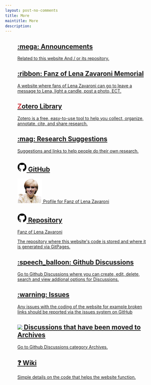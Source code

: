 ```yaml
---
layout: post-no-comments
title: More
maintitle: More
description: 
---
```


<figure class="fig1">
<div class="CardLayout card-height">
<div class="CardItem">
  <h2 class="infobox"><a href="/announcements">:mega: Announcements</a></h2>
  <div class="CardItem split">
    <a href="/announcements">Related to this website And / or its repository.</a>
  </div>
</div>
</div>
</figure>

<figure class="fig2">
<div class="CardLayout card-height">
<div class="CardItem">
  <h2 class="infobox"><a href="https://fanz-of-lena-zavaroni.muchloved.com">:ribbon: Fanz of Lena Zavaroni Memorial</a></h2>
  <div class="CardItem split">
    <a href="https://fanz-of-lena-zavaroni.muchloved.com">A website where fans of Lena Zavaroni can go to leave a message to Lena, light a candle, post a photo, ECT.</a>
  </div>
</div>
</div>
</figure>

<figure class="fig1">
<div class="CardLayout card-height">
<div class="CardItem">
  <h2 class="infobox"><a href="https://www.zotero.org/fanzoflenazavaroni/library"><span class="z"><strong>Z</strong></span>otero Library</a></h2>
  <div class="CardItem split">
    <a href="https://www.zotero.org/fanzoflenazavaroni/library">Zotero is a free, easy-to-use tool to help you collect, organize, annotate, cite, and share research.</a>
  </div>
</div>
</div>
</figure>

<figure class="fig2">
<div class="CardLayout card-height">
<div class="CardItem">
  <h2 class="infobox"><a href="/research">:mag: Research Suggestions</a></h2>
  <div class="CardItem split">
    <a href="/research">Suggestions and links to help people do their own research.</a>
  </div>
</div>
</div>
</figure>

<figure class="fig1">
<div class="CardLayout card-height">
<div class="CardItem">
  <h2 class="infobox"><a href="https://github.com/FanzOfLenaZavaroni"><img src="/assets/images/svg/GitHub_Invertocat_Logo.svg" width="30" height="auto" /> GitHub</a></h2>
  <div class="CardItem split">
    <a href="https://github.com/FanzOfLenaZavaroni"><img src="/assets/images/Lena/LZ-02-cropped-removebg.png" width="80" height="auto" /> Profile for Fanz of Lena Zavaroni</a>
  </div>
</div>
</div>
</figure>

<figure class="fig2">
<div class="CardLayout card-height">
<div class="CardItem">
  <h2 class="infobox"><a href="https://github.com/FanzOfLenaZavaroni/fanzoflenazavaroni.github.io"><img src="/assets/images/svg/GitHub_Invertocat_Logo.svg" width="30" height="auto" /> Repository</a></h2>
  <div class="CardItem split">
    <p><a href="https://github.com/FanzOfLenaZavaroni/fanzoflenazavaroni.github.io">Fanz of Lena Zavaroni</a></p>
    <p><a href="https://github.com/FanzOfLenaZavaroni/fanzoflenazavaroni.github.io">The repository where this website's code is stored and where it is generated via GitPages.</a></p>
  </div>
</div>
</div>
</figure>

<figure class="fig1">
<div class="CardLayout card-height">
<div class="CardItem">
  <h2 class="infobox"><a href="https://github.com/FanzOfLenaZavaroni/fanzoflenazavaroni.github.io/discussions">:speech_balloon: Github Discussions</a></h2>
  <div class="CardItem split">
    <a href="https://github.com/FanzOfLenaZavaroni/fanzoflenazavaroni.github.io/discussions">Go to Github Discussions where you can create, edit, delete, search and view addional options for Discussions.</a>
  </div>
</div>
</div>
</figure>

<figure class="fig2">
<div class="CardLayout card-height">
<div class="CardItem">
  <h2 class="infobox"><a href="https://github.com/FanzOfLenaZavaroni/fanzoflenazavaroni.github.io/issues">:warning: Issues</a></h2>
  <div class="CardItem split">
    <p><a href="https://github.com/FanzOfLenaZavaroni/fanzoflenazavaroni.github.io/issues">Any issues with the coding of the website for example broken links should be reported via the issues system on GitHub</a></p>
  </div>
</div>
</div>
</figure>

<figure class="fig1">
<div class="CardLayout card-height">
<div class="CardItem">
  <h2 class="infobox"><a href="https://github.com/FanzOfLenaZavaroni/fanzoflenazavaroni.github.io/discussions/categories/archives"><img src="https://github.githubassets.com/images/icons/emoji/unicode/1f5c4.png" width="30" height="auto" /> Discussions that have been moved to Archives</a></h2>
  <div class="CardItem split">
    <a href="https://github.com/FanzOfLenaZavaroni/fanzoflenazavaroni.github.io/discussions/categories/archives">Go to Github Discussions category Archives.</a>
  </div>
</div>
</div>
</figure>

<figure class="fig2">
<div class="CardLayout card-height">
<div class="CardItem">
    <h2 class="infobox"><a href="https://github.com/FanzOfLenaZavaroni/fanzoflenazavaroni.github.io/wiki">❓ Wiki</a></h2>
  <div class="CardItem split">
    <a href="https://github.com/FanzOfLenaZavaroni/fanzoflenazavaroni.github.io/wiki"> Simple details on the code that helps the website function.</a>
  </div>
</div>
</div>
</figure>

<style>
.z {color:#cf3b43;}
.card-height {height: 250px}
@media screen and (orientation:portrait) {.card-height {height: unset;}}
</style>
